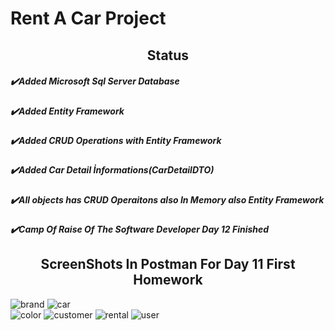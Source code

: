 
# Rent A Car Project
<h2 align="center">Status</h2>

<h5 align="left">✔️Added Microsoft Sql Server Database</h5>
<h5 align="left">✔️Added Entity Framework</h5>
<h5 align="left">✔️Added CRUD Operations with Entity Framework</h5>
<h5 align="left">✔️Added Car Detail İnformations(CarDetailDTO)</h5>
<h5 align="left">✔️All objects has CRUD Operaitons also In Memory also Entity Framework</h5>
<h5 align="left">✔️Camp Of Raise Of The Software Developer Day 12 Finished</h5>

<h2 align="center">ScreenShots In Postman For Day 11 First Homework</h2>

![brand](https://user-images.githubusercontent.com/94163712/213847667-ba4a3304-5294-404f-b75d-744a7758786e.png)
![car](https://user-images.githubusercontent.com/94163712/213847669-5600975b-fe16-485a-bf16-aae7b19f003d.png)  
![color](https://user-images.githubusercontent.com/94163712/213847670-f78fd990-8546-4767-b203-e3eec631538f.png)
![customer](https://user-images.githubusercontent.com/94163712/213847671-c62d1825-210d-4dff-9900-89ecd2bc8c24.png)
![rental](https://user-images.githubusercontent.com/94163712/213847672-0b010155-ef7f-4aee-a8d9-db4d27297b1b.png)
![user](https://user-images.githubusercontent.com/94163712/213847673-6ba82889-f4d1-41c0-93ff-d898dd4fb9b8.png)
